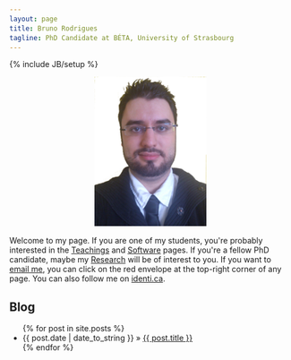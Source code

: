 ```yaml
---
layout: page
title: Bruno Rodrigues
tagline: PhD Candidate at BÉTA, University of Strasbourg
---
```

{% include JB/setup %}

<div style="text-align:center;">
  <a href="http://www.kubuntu.org/news/12.04-release">
    <img src="/assets/images/profile.png" width="200" height="267"/></a>
</div>

Welcome to my page.
If you are one of my students, you're probably interested in the [Teachings](/pages/Teachings.html) and [Software](/pages/software.html) pages. If you're a fellow PhD candidate, maybe my [Research](/pages/Research.html) will be of interest to you. If you want to [email me](mailto:brodrigues@unistra.fr), you can click on the red envelope at the top-right corner of any page. You can also follow me on [identi.ca](https://www.identi.ca/brodrigues).
  
## Blog

<ul class="posts">
  {% for post in site.posts %}
    <li><span>{{ post.date | date_to_string }}</span> &raquo; <a href="{{ BASE_PATH }}{{ post.url }}">{{ post.title }}</a></li>
  {% endfor %}
</ul>



